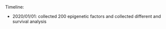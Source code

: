 
Timeline:

* 2020/01/01: collected 200 epigenetic factors and collected different and survival analysis
